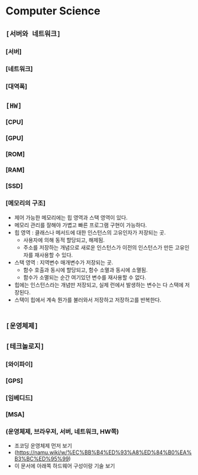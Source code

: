 # Computer Science

## `[서버와 네트워크]`
### [서버]
### [네트워크]
### [대역폭]



## `[HW]`
### [CPU]
### [GPU]
### [ROM]
### [RAM]
### [SSD]



### [메모리의 구조]
* 제어 가능한 메모리에는 힙 영역과 스택 영역이 있다.
* 메모리 관리를 잘해야 가볍고 빠른 프로그램 구현이 가능하다.
* 힙 영역 : 클래스나 메서드에 대한 인스턴스의 고유인자가 저장되는 곳. 
    * 사용자에 의해 동적 할당되고, 해제됨.
    * 주소를 저장하는 개념으로 새로운 인스턴스가 이전의 인스턴스가 만든 고유인자를 재사용할 수 있다.
* 스택 영역 : 지역변수 매개변수가 저장되는 곳. 
    * 함수 호출과 동시에 할당되고, 함수 소멸과 동시에 소멸됨.
    * 함수가 소멸되는 순간 여기있던 변수를 재사용할 수 없다.
* 힙에는 인스턴스라는 개념만 저장되고, 실제 런에서 발생하는 변수는 다 스택에 저장된다.
* 스택이 힙에서 계속 뭔가를 불러와서 저장하고 저장하고를 반복한다.<br><br>



## `[운영체제]`



## `[테크놀로지]`
### [와이파이]
### [GPS]
### [임베디드]
### [MSA]



### (운영체제, 브라우저, 서버, 네트워크, HW쪽)
* 조코딩 운영체제 먼저 보기
* (https://namu.wiki/w/%EC%BB%B4%ED%93%A8%ED%84%B0%EA%B3%BC%ED%95%99)
* 이 문서에 아래쪽 하드웨어 구성이랑 기술 보기